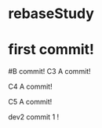 # rebaseStudy

# first commit!

#B commit!
C3 A commit!

C4 A commit!

C5 A commit!

dev2 commit 1 !